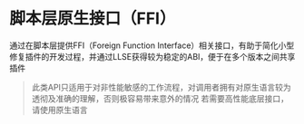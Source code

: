 # 脚本层原生接口（FFI）

通过在脚本层提供FFI（Foreign Function Interface）相关接口，有助于简化小型修复插件的开发过程，并通过LLSE获得较为稳定的ABI，便于在多个版本之间共享插件

> 此类API只适用于对非性能敏感的工作流程，对调用者拥有对原生语言较为透彻及准确的理解，否则极容易带来意外的情况
> 若需要高性能底层接口，请使用原生语言
